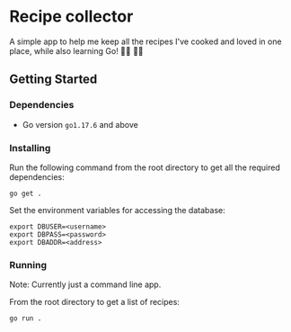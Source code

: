 # Recipe collector

A simple app to help me keep all the recipes I've cooked and loved in one place, while also learning Go! :woman_cook: :woman_technologist:

## Getting Started

### Dependencies

* Go version `go1.17.6` and above

### Installing

Run the following command from the root directory to get all the required dependencies:
```
go get .
```
Set the environment variables for accessing the database:
```
export DBUSER=<username>
export DBPASS=<password>
export DBADDR=<address>
```

### Running

Note: Currently just a command line app.

From the root directory to get a list of recipes:
```
go run .
```
